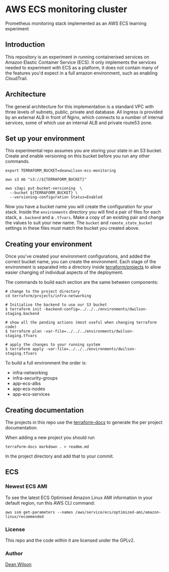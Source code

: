 # AWS ECS monitoring cluster

Prometheus monitoring stack implemented as an AWS ECS learning experiment

## Introduction

This repository is an experiment in running containerised services
on Amazon Elastic Container Service (ECS). It only implements the services
needed to experiment with ECS as a platform, it does not contain many of the
features you'd expect in a full amazon environment, such as enabling CloudTrail.

## Architecture

The general architecture for this implementation is a standard VPC with three
levels of subnets, public, private and database. All ingress is provided by an
external ALB in front of Nginx, which connects to a number of internal services,
some of which use an internal ALB and private route53 zone.

## Set up your environment

This experimental repo assumes you are storing your state in an S3 bucket. Create
and enable versioning on this bucket before you run any other commands.

    export TERRAFORM_BUCKET=deanwilson-ecs-monitoring

    aws s3 mb "s3://${TERRAFORM_BUCKET}"

    aws s3api put-bucket-versioning  \
      --bucket ${TERRAFORM_BUCKET} \
      --versioning-configuration Status=Enabled

Now you have a bucket name you will create the configuration for your
stack. Inside the `environments` directory you will find a pair of files
for each stack, a `.backend` and a `.tfvars`. Make a copy of an existing
pair and change the values to suit your new name. The `bucket`
and `remote_state_bucket` settings in these files must match the bucket you
created above.

## Creating your environment

Once you've created your environment configurations, and added the
correct bucket name, you can create the environment. Each stage of the
environment is separated into a directory inside
[terraform/projects](/terraform/projects) to allow easier changing of
individual aspects of the deployment.

The commands to build each section are the same between components:

    # change to the project directory
    cd terraform/projects/infra-networking

    # Initialise the backend to use our S3 bucket
    $ terraform init -backend-config=../../../environments/dwilson-staging.backend

    # show all the pending actions (most useful when changing terraform code)
    $ terraform plan -var-file=../../../environments/dwilson-staging.tfvars

    # apply the changes to your running system
    $ terraform apply -var-file=../../../environments/dwilson-staging.tfvars

To build a full environment the order is:

 * infra-networking
 * infra-security-groups
 * app-ecs-albs
 * app-ecs-nodes
 * app-ecs-services

## Creating documentation

The projects in this repo use the [terraform-docs](https://github.com/segmentio/terraform-docs)
to generate the per project documentation.

When adding a new project you should run

    terraform-docs markdown . > readme.md

In the project directory and add that to your commit.

## ECS

### Newest ECS AMI

To see the latest ECS Optimised Amazon Linux AMI information in your
default region, run this AWS CLI command:

    aws ssm get-parameters --names /aws/service/ecs/optimized-ami/amazon-linux/recommended

### License

This repo and the code within it are licensed under the GPLv2.

### Author

[Dean Wilson](https://www.unixdaemon.net)
